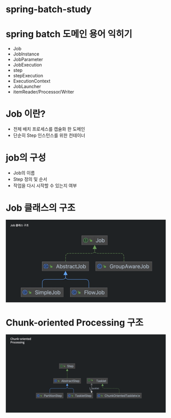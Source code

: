 # spring-batch-study

# spring batch 도메인 용어 익히기
- Job
- JobInstance
- JobParameter
- JobExecution
- step
- stepExecution
- ExecutionContext
- JobLauncher
- itemReader/Processor/Writer

# Job 이란?
 - 전체 배치 프로세스를 캡슐화 한 도메인
 - 단순히 Step 인스턴스를 위한 컨테이너

# job의 구성
 - Job의 이름
 - Step 정의 및 순서
 - 작업을 다시 시작할 수 있는지 여부

# Job 클래스의 구조
![img.png](img.png)

# Chunk-oriented Processing 구조
![img_1.png](img_1.png)

